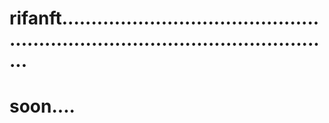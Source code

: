 # rifanft....................................................................................................
# soon....
